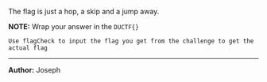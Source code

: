 The flag is just a hop, a skip and a jump away.

**NOTE:** Wrap your answer in the `DUCTF{}`

``Use flagCheck to input the flag you get from the challenge to get the actual flag``

---
**Author:** Joseph
